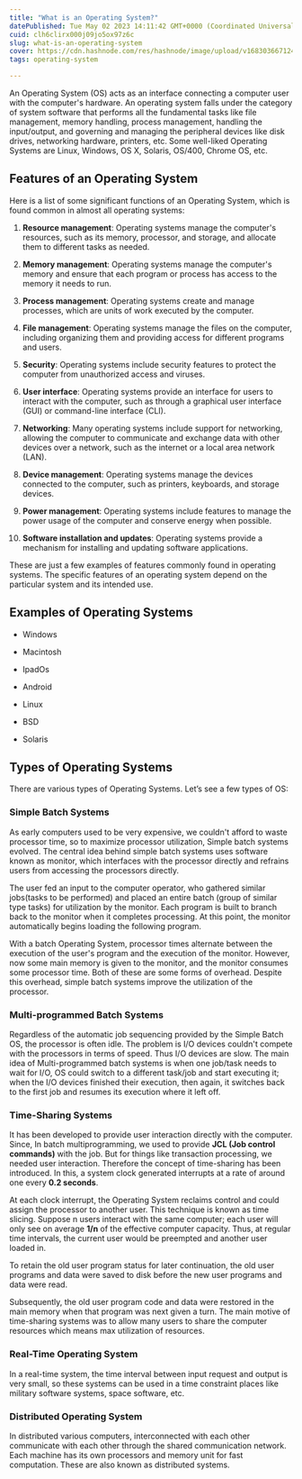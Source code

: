 ```yaml
---
title: "What is an Operating System?"
datePublished: Tue May 02 2023 14:11:42 GMT+0000 (Coordinated Universal Time)
cuid: clh6clirx000j09jo5ox97z6c
slug: what-is-an-operating-system
cover: https://cdn.hashnode.com/res/hashnode/image/upload/v1683036671242/26fa329f-f195-44a2-a118-ec92c7068932.png
tags: operating-system

---
```


An Operating System (OS) acts as an interface connecting a computer user with the computer's hardware. An operating system falls under the category of system software that performs all the fundamental tasks like file management, memory handling, process management, handling the input/output, and governing and managing the peripheral devices like disk drives, networking hardware, printers, etc. Some well-liked Operating Systems are Linux, Windows, OS X, Solaris, OS/400, Chrome OS, etc.

## Features of an Operating System

Here is a list of some significant functions of an Operating System, which is found common in almost all operating systems:

1. **Resource management**: Operating systems manage the computer's resources, such as its memory, processor, and storage, and allocate them to different tasks as needed.
    
2. **Memory management**: Operating systems manage the computer's memory and ensure that each program or process has access to the memory it needs to run.
    
3. **Process management**: Operating systems create and manage processes, which are units of work executed by the computer.
    
4. **File management**: Operating systems manage the files on the computer, including organizing them and providing access for different programs and users.
    
5. **Security**: Operating systems include security features to protect the computer from unauthorized access and viruses.
    
6. **User interface**: Operating systems provide an interface for users to interact with the computer, such as through a graphical user interface (GUI) or command-line interface (CLI).
    
7. **Networking**: Many operating systems include support for networking, allowing the computer to communicate and exchange data with other devices over a network, such as the internet or a local area network (LAN).
    
8. **Device management**: Operating systems manage the devices connected to the computer, such as printers, keyboards, and storage devices.
    
9. **Power management**: Operating systems include features to manage the power usage of the computer and conserve energy when possible.
    
10. **Software installation and updates**: Operating systems provide a mechanism for installing and updating software applications.
    

These are just a few examples of features commonly found in operating systems. The specific features of an operating system depend on the particular system and its intended use.

## Examples of Operating Systems

* Windows
    
* Macintosh
    
* IpadOs
    
* Android
    
* Linux
    
* BSD
    
* Solaris
    

## Types of Operating Systems

There are various types of Operating Systems. Let’s see a few types of OS:

### Simple Batch Systems

As early computers used to be very expensive, we couldn't afford to waste processor time, so to maximize processor utilization, Simple batch systems evolved. The central idea behind simple batch systems uses software known as monitor, which interfaces with the processor directly and refrains users from accessing the processors directly.

The user fed an input to the computer operator, who gathered similar jobs(tasks to be performed) and placed an entire batch (group of similar type tasks) for utilization by the monitor. Each program is built to branch back to the monitor when it completes processing. At this point, the monitor automatically begins loading the following program.

With a batch Operating System, processor times alternate between the execution of the user's program and the execution of the monitor. However, now some main memory is given to the monitor, and the monitor consumes some processor time. Both of these are some forms of overhead. Despite this overhead, simple batch systems improve the utilization of the processor.

### Multi-programmed Batch Systems

Regardless of the automatic job sequencing provided by the Simple Batch OS, the processor is often idle. The problem is I/O devices couldn't compete with the processors in terms of speed. Thus I/O devices are slow. The main idea of Multi-programmed batch systems is when one job/task needs to wait for I/O, OS could switch to a different task/job and start executing it; when the I/O devices finished their execution, then again, it switches back to the first job and resumes its execution where it left off.

### Time-Sharing Systems

It has been developed to provide user interaction directly with the computer. Since, In batch multiprogramming, we used to provide **JCL (Job control commands)** with the job. But for things like transaction processing, we needed user interaction. Therefore the concept of time-sharing has been introduced. In this, a system clock generated interrupts at a rate of around one every **0.2 seconds**.

At each clock interrupt, the Operating System reclaims control and could assign the processor to another user. This technique is known as time slicing. Suppose n users interact with the same computer; each user will only see on average **1/n** of the effective computer capacity. Thus, at regular time intervals, the current user would be preempted and another user loaded in.

To retain the old user program status for later continuation, the old user programs and data were saved to disk before the new user programs and data were read.

Subsequently, the old user program code and data were restored in the main memory when that program was next given a turn. The main motive of time-sharing systems was to allow many users to share the computer resources which means max utilization of resources.

### Real-Time Operating System

In a real-time system, the time interval between input request and output is very small, so these systems can be used in a time constraint places like military software systems, space software, etc.

### Distributed Operating System

In distributed various computers, interconnected with each other communicate with each other through the shared communication network. Each machine has its own processors and memory unit for fast computation. These are also known as distributed systems.
